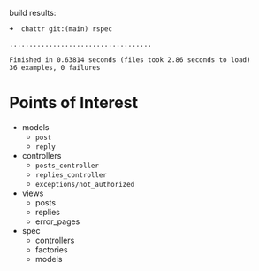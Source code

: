 build results:
```
➜  chattr git:(main) rspec

....................................

Finished in 0.63814 seconds (files took 2.86 seconds to load)
36 examples, 0 failures
```

Points of Interest
==================
* models
  * `post`
  * `reply`
* controllers
  * `posts_controller`
  * `replies_controller`
  * `exceptions/not_authorized`
* views
  * posts
  * replies
  * error_pages
* spec
  * controllers
  * factories
  * models

